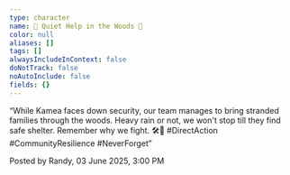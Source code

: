 ```yaml
---
type: character
name: 🌲 Quiet Help in the Woods 🌲
color: null
aliases: []
tags: []
alwaysIncludeInContext: false
doNotTrack: false
noAutoInclude: false
fields: {}
---
```

“While Kamea faces down security, our team manages to bring stranded families through the woods. Heavy rain or not, we won't stop till they find safe shelter. Remember why we fight. 🛠️🏡 #DirectAction #CommunityResilience #NeverForget”

Posted by Randy, 03 June 2025, 3:00 PM